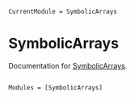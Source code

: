 ```@meta
CurrentModule = SymbolicArrays
```

# SymbolicArrays

Documentation for [SymbolicArrays](https://github.com/mtfishman/SymbolicArrays.jl).

```@index
```

```@autodocs
Modules = [SymbolicArrays]
```
